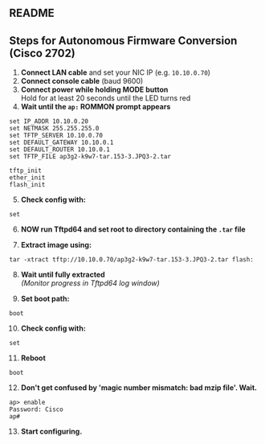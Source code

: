 ## README


## Steps for Autonomous Firmware Conversion (Cisco 2702)

1. **Connect LAN cable** and set your NIC IP (e.g. `10.10.0.70`)
2. **Connect console cable** (baud 9600)
3. **Connect power while holding MODE button**  
   Hold for at least 20 seconds until the LED turns red
4. **Wait until the `ap:` ROMMON prompt appears**

```
set IP_ADDR 10.10.0.20
set NETMASK 255.255.255.0
set TFTP_SERVER 10.10.0.70
set DEFAULT_GATEWAY 10.10.0.1
set DEFAULT_ROUTER 10.10.0.1
set TFTP_FILE ap3g2-k9w7-tar.153-3.JPQ3-2.tar

tftp_init
ether_init
flash_init
```


5. **Check config with:**
```
set
```


6. **NOW run Tftpd64 and set root to directory containing the `.tar` file**

7. **Extract image using:**
```
tar -xtract tftp://10.10.0.70/ap3g2-k9w7-tar.153-3.JPQ3-2.tar flash:
```


8. **Wait until fully extracted**  
*(Monitor progress in Tftpd64 log window)*

9. **Set boot path:**
```
boot
```

10. **Check config with:**
```
set
```

11. **Reboot**
```
boot
```

12. **Don't get confused by 'magic number mismatch: bad mzip file'. Wait.**
```
ap> enable
Password: Cisco
ap#
```

13. **Start configuring.**
